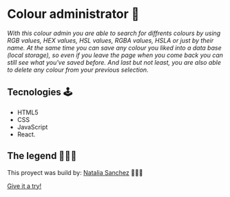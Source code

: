 # Colour administrator 🎨
*With this colour admin you are able to search for diffrents colours by using RGB values, HEX values, HSL values, RGBA values, HSLA or just by their name. At the same time you can save any colour you liked into a data base (local storage), so even if you leave the page when you come back you can still see what you've saved before. And last but not least, you are also able to delete any colour from your previous selection.* 

## Tecnologies 🕹️

- HTML5
- CSS
- JavaScript
- React.


## The legend 👩🏻‍💻

This proyect was build by: [Natalia Sanchez](https://www.linkedin.com/in/natisanchezmkt/) 👩🏻‍💻



[Give it a try!](https://color-admin.netlify.app)
